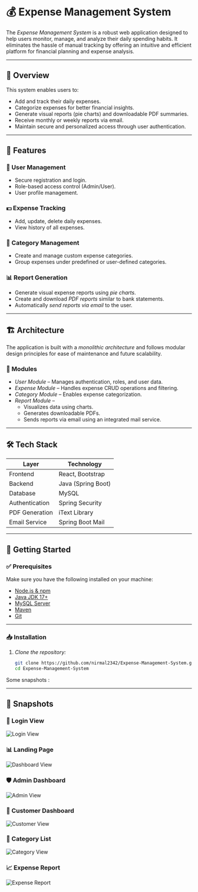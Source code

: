 # 💰 Expense Management System

The *Expense Management System* is a robust web application designed to help users monitor, manage, and analyze their daily spending habits. It eliminates the hassle of manual tracking by offering an intuitive and efficient platform for financial planning and expense analysis.

---

## 📌 Overview

This system enables users to:
- Add and track their daily expenses.
- Categorize expenses for better financial insights.
- Generate visual reports (pie charts) and downloadable PDF summaries.
- Receive monthly or weekly reports via email.
- Maintain secure and personalized access through user authentication.

---

## 🚀 Features

### 👤 User Management
- Secure registration and login.
- Role-based access control (Admin/User).
- User profile management.

### 💵 Expense Tracking
- Add, update, delete daily expenses.
- View history of all expenses.

### 📂 Category Management
- Create and manage custom expense categories.
- Group expenses under predefined or user-defined categories.

### 📊 Report Generation
- Generate visual expense reports using *pie charts*.
- Create and download *PDF reports* similar to bank statements.
- Automatically *send reports via email* to the user.

---

## 🏗 Architecture

The application is built with a *monolithic architecture* and follows modular design principles for ease of maintenance and future scalability.

### 🔧 Modules

- *User Module* – Manages authentication, roles, and user data.
- *Expense Module* – Handles expense CRUD operations and filtering.
- *Category Module* – Enables expense categorization.
- *Report Module* –
  - Visualizes data using charts.
  - Generates downloadable PDFs.
  - Sends reports via email using an integrated mail service.

---

## 🛠 Tech Stack

| Layer        | Technology         |
|--------------|--------------------|
| Frontend     | React, Bootstrap   |
| Backend      | Java (Spring Boot) |
| Database     | MySQL              |
| Authentication | Spring Security |
| PDF Generation | iText Library   |
| Email Service  | Spring Boot Mail |

---

## 🔰 Getting Started

### ✅ Prerequisites

Make sure you have the following installed on your machine:

- [Node.js & npm](https://nodejs.org/)
- [Java JDK 17+](https://www.oracle.com/java/technologies/javase-downloads.html)
- [MySQL Server](https://dev.mysql.com/downloads/mysql/)
- [Maven](https://maven.apache.org/install.html)
- [Git](https://git-scm.com/)

---

### 📥 Installation

1. *Clone the repository:*

   ```bash
   git clone https://github.com/nirmal2342/Expense-Management-System.git
   cd Expense-Management-System

Some snapshots : 

---

## 📸 Snapshots

### 🔐 Login View
![Login View](./ExpenseManagementSystem/expenseMangementApplication/expense-front/Screenshots/Login-Page.png)


### 📊 Landing Page
![Dashboard View](./ExpenseManagementSystem/expenseMangementApplication/expense-front/Screenshots/Landing-Page.png)


### 🛡️ Admin Dashboard
![Admin View](./ExpenseManagementSystem/expenseMangementApplication/expense-front/Screenshots/Admin-Menu.png)


### 👤 Customer Dashboard
![Customer View](./ExpenseManagementSystem/expenseMangementApplication/expense-front/Screenshots/Customer-Menu.png)


### 📂 Category List
![Category View](./ExpenseManagementSystem/expenseMangementApplication/expense-front/Screenshots/Category-List.png)


### 📈 Expense Report
![Expense Report](./ExpenseManagementSystem/expenseMangementApplication/expense-front/Screenshots/Expense-Report.png)


